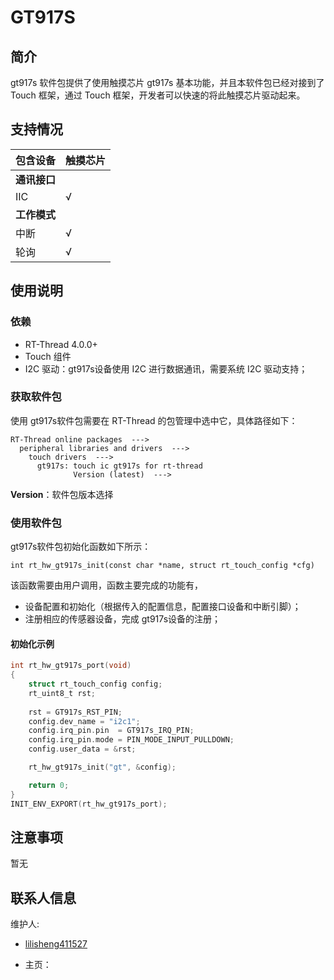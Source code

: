 # GT917S

## 简介

gt917s 软件包提供了使用触摸芯片 gt917s 基本功能，并且本软件包已经对接到了 Touch 框架，通过 Touch 框架，开发者可以快速的将此触摸芯片驱动起来。
## 支持情况

| 包含设备           | 触摸芯片 |
| ----------------     | -------- |
| **通讯接口**      |          |
| IIC              | √        |
| **工作模式**     |          |
| 中断             | √        |
| 轮询             |   √       |

## 使用说明

### 依赖

- RT-Thread 4.0.0+
- Touch 组件
- I2C 驱动：gt917s设备使用 I2C 进行数据通讯，需要系统 I2C 驱动支持；

### 获取软件包

使用 gt917s软件包需要在 RT-Thread 的包管理中选中它，具体路径如下：

```
RT-Thread online packages  --->
  peripheral libraries and drivers  --->
    touch drivers  --->
      gt917s: touch ic gt917s for rt-thread
              Version (latest)  --->
```
**Version**：软件包版本选择

### 使用软件包

gt917s软件包初始化函数如下所示：

```
int rt_hw_gt917s_init(const char *name, struct rt_touch_config *cfg)
```

该函数需要由用户调用，函数主要完成的功能有，

- 设备配置和初始化（根据传入的配置信息，配置接口设备和中断引脚）；
- 注册相应的传感器设备，完成 gt917s设备的注册；

#### 初始化示例

```.c
int rt_hw_gt917s_port(void)
{
    struct rt_touch_config config;
    rt_uint8_t rst;
    
    rst = GT917s_RST_PIN;
    config.dev_name = "i2c1";
    config.irq_pin.pin  = GT917s_IRQ_PIN;
    config.irq_pin.mode = PIN_MODE_INPUT_PULLDOWN;
    config.user_data = &rst;

    rt_hw_gt917s_init("gt", &config);

    return 0;
}
INIT_ENV_EXPORT(rt_hw_gt917s_port);
```

## 注意事项

暂无

## 联系人信息

维护人:

- [lilisheng411527](https://github.com/lilisheng411527) 

- 主页：
